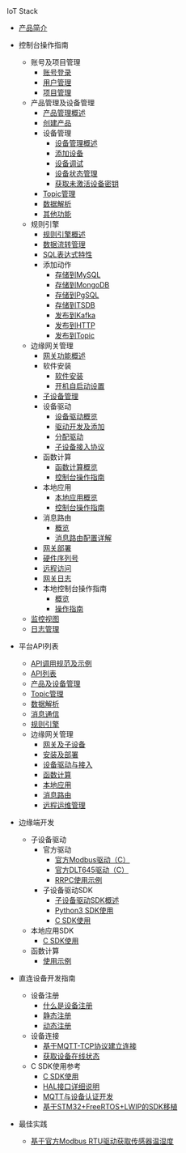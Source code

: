 <div class="sidebar_title icon__uiotstack"> IoT Stack</div>      

* [产品简介](/uiot-stack/产品简介)
* 控制台操作指南
  * 账号及项目管理
    * [账号登录](/uiot-stack/控制台操作指南/账号及项目管理/账号登录)
    * [用户管理](/uiot-stack/控制台操作指南/账号及项目管理/用户管理)
    * [项目管理](/uiot-stack/控制台操作指南/账号及项目管理/项目管理)
  * 产品管理及设备管理
    * [产品管理概述](/uiot-stack/控制台操作指南/产品管理/产品管理概述)
    * [创建产品](/uiot-stack/控制台操作指南/产品管理/创建产品)
    * 设备管理
      * [设备管理概述](/uiot-stack/控制台操作指南/产品管理/设备管理/设备管理概述)
      * [添加设备](/uiot-stack/控制台操作指南/产品管理/设备管理/添加设备)
      * [设备调试](/uiot-stack/控制台操作指南/产品管理/设备管理/设备调试)
      * [设备状态管理](/uiot-stack/控制台操作指南/产品管理/设备管理/设备状态管理)
      * [获取未激活设备密钥](/uiot-stack/控制台操作指南/产品管理/设备管理/获取未激活设备密钥)
    * [Topic管理](/uiot-stack/控制台操作指南/产品管理/Topic管理)
    * [数据解析](/uiot-stack/控制台操作指南/产品管理/数据解析)
    * [其他功能](/uiot-stack/控制台操作指南/产品管理/其他功能)
  * 规则引擎
    * [规则引擎概述](/uiot-stack/控制台操作指南/规则引擎/规则引擎概览)
    * [数据流转管理](/uiot-stack/控制台操作指南/规则引擎/数据流转管理)
    * [SQL表达式特性](/uiot-stack/控制台操作指南/规则引擎/SQL表达式特性)
    * 添加动作
      * [存储到MySQL](/uiot-stack/控制台操作指南/规则引擎/添加动作/存储到MySQL)
      * [存储到MongoDB](/uiot-stack/控制台操作指南/规则引擎/添加动作/存储到MongoDB)
      * [存储到PgSQL](/uiot-stack/控制台操作指南/规则引擎/添加动作/存储到PgSQL)
      * [存储到TSDB](/uiot-stack/控制台操作指南/规则引擎/添加动作/存储到TSDB)
      * [发布到Kafka](/uiot-stack/控制台操作指南/规则引擎/添加动作/发布到Kafka)
      * [发布到HTTP](/uiot-stack/控制台操作指南/规则引擎/添加动作/发布到HTTP)
      * [发布到Topic](/uiot-stack/控制台操作指南/规则引擎/添加动作/发布到Topic)
  * 边缘网关管理
    * [网关功能概述](/uiot-stack/控制台操作指南/网关管理/网关功能概述)
    * 软件安装
      * [软件安装](/uiot-stack/控制台操作指南/网关管理/软件安装/软件安装)
      * [开机自启动设置](/uiot-stack/控制台操作指南/网关管理/软件安装/开机自启动设置)
    * [子设备管理](/uiot-stack/控制台操作指南/网关管理/子设备管理)
    * 设备驱动
      * [设备驱动概览](/uiot-stack/控制台操作指南/网关管理/设备驱动/设备驱动概览)
      * [驱动开发及添加](/uiot-stack/控制台操作指南/网关管理/设备驱动/驱动开发及添加)
      * [分配驱动](/uiot-stack/控制台操作指南/网关管理/设备驱动/分配驱动)
      * [子设备接入协议](/uiot-stack/控制台操作指南/网关管理/设备驱动/子设备接入协议)
    * 函数计算
      * [函数计算概览](/uiot-stack/控制台操作指南/网关管理/函数计算/函数计算概览)
      * [控制台操作指南](/uiot-stack/控制台操作指南/网关管理/函数计算/控制台操作指南)
    * 本地应用
      * [本地应用概览](/uiot-stack/控制台操作指南/网关管理/本地应用/本地应用概览)
      * [控制台操作指南](/uiot-stack/控制台操作指南/网关管理/本地应用/控制台操作指南)
    * 消息路由
      * [概览](/uiot-stack/控制台操作指南/网关管理/消息路由/概览)
      * [消息路由配置详解](/uiot-stack/控制台操作指南/网关管理/消息路由/消息路由配置详解)
    * [网关部署](/uiot-stack/控制台操作指南/网关管理/网关部署)
    * [硬件序列号](/uiot-stack/控制台操作指南/网关管理/硬件序列号)
    * [远程访问](/uiot-stack/控制台操作指南/网关管理/远程访问)
    * [网关日志](/uiot-stack/控制台操作指南/网关管理/网关日志)
    * 本地控制台操作指南
      * [概览](/uiot-stack/控制台操作指南/网关管理/本地控制台操作指南/概览)
      * [操作指南](/uiot-stack/控制台操作指南/网关管理/本地控制台操作指南/操作指南)
  * [监控视图](/uiot-stack/控制台操作指南/监控视图)
  * [日志管理](/uiot-stack/控制台操作指南/日志管理)
* 平台API列表
  * [API调用规范及示例](/uiot-stack/IoT平台开发指南/API调用规范及示例)
  * [API列表](/uiot-stack/IoT平台开发指南/API列表)
  * [产品及设备管理](/uiot-stack/IoT平台开发指南/产品及设备管理)
  * [Topic管理](/uiot-stack/IoT平台开发指南/Topic管理)
  * [数据解析](/uiot-stack/IoT平台开发指南/数据解析)
  * [消息通信](/uiot-stack/IoT平台开发指南/消息通信)
  * [规则引擎](/uiot-stack/IoT平台开发指南/规则引擎)
  * 边缘网关管理
    * [网关及子设备](/uiot-stack/IoT平台开发指南/网关管理/网关及子设备)
    * [安装及部署](/uiot-stack/IoT平台开发指南/网关管理/安装及部署)
    * [设备驱动与接入](/uiot-stack/IoT平台开发指南/网关管理/设备驱动与接入)
    * [函数计算](/uiot-stack/IoT平台开发指南/网关管理/函数计算)
    * [本地应用](/uiot-stack/IoT平台开发指南/网关管理/本地应用)
    * [消息路由](/uiot-stack/IoT平台开发指南/网关管理/消息路由)
    * [远程运维管理](/uiot-stack/IoT平台开发指南/网关管理/远程运维管理)
* 边缘端开发
  * 子设备驱动
    * 官方驱动
      * [官方Modbus驱动（C）](/uiot-stack/边缘端开发/子设备驱动/官方驱动/官方Modbus驱动（C）)
      * [官方DLT645驱动（C）](/uiot-stack/边缘端开发/子设备驱动/官方驱动/官方DLT645驱动（C）)
      * [RRPC使用示例](/uiot-stack/边缘端开发/子设备驱动/官方驱动/RRPC使用示例)
    * 子设备驱动SDK
      * [子设备驱动SDK概述](/uiot-stack/边缘端开发/子设备驱动/子设备驱动SDK/子设备驱动SDK概述)
      * [Python3 SDK使用](/uiot-stack/边缘端开发/子设备驱动/子设备驱动SDK/Python3_SDK使用)
      * [C SDK使用](/uiot-stack/边缘端开发/子设备驱动/子设备驱动SDK/C_SDK使用)
  * 本地应用SDK
    * [C SDK使用](/uiot-stack/边缘端开发/本地应用SDK/C_SDK使用)
  * 函数计算
    * [使用示例](/uiot-stack/边缘端开发/函数计算/函数功能开发及示例)

* 直连设备开发指南
  * 设备注册
    * [什么是设备注册](/uiot-stack/直连设备开发指南/设备注册/什么是设备注册)
    * [静态注册](/uiot-stack/直连设备开发指南/设备注册/静态注册)
    * [动态注册](/uiot-stack/直连设备开发指南/设备注册/动态注册)	
  * 设备连接
    * [基于MQTT-TCP协议建立连接](/uiot-stack/直连设备开发指南/设备连接/基于MQTT-TCP协议建立连接)
    * [获取设备在线状态](/uiot-stack/直连设备开发指南/设备连接/获取设备在线状态)	
  * C SDK使用参考
    * [C SDK使用](/uiot-stack/直连设备开发指南/C_SDK使用参考/C_SDK使用)
    * [HAL接口详细说明](/uiot-stack/直连设备开发指南/C_SDK使用参考/HAL接口详细说明)
    * [MQTT与设备认证开发](/uiot-stack/直连设备开发指南/C_SDK使用参考/MQTT与设备认证开发)
    * [基于STM32+FreeRTOS+LWIP的SDK移植](/uiot-stack/直连设备开发指南/C_SDK使用参考/基于STM32+FreeRTOS+LWIP的SDK移植)
* 最佳实践
  * [基于官方Modbus RTU驱动获取传感器温湿度 ](/uiot-stack/最佳实践/modbusrtu)


